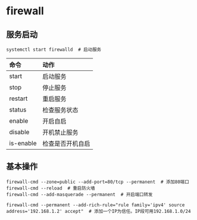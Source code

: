 # firewall

## 服务启动

``` shell
systemctl start firewalld  # 启动服务
```

| 命令 | 动作 |
|:----- | :----- |
| start | 启动服务 |
| stop | 停止服务 |
| restart | 重启服务 |
| status | 检查服务状态 |
| enable | 开启自启 |
| disable | 开机禁止服务 |
| is-enable | 检查是否开机自启 |

## 基本操作

``` shell
firewall-cmd --zone=public --add-port=80/tcp --permanent  # 添加80端口
firewall-cmd --reload  # 重启防火墙
firewall-cmd --add-masquerade --permanent  # 开启端口转发

firewall-cmd --permanent --add-rich-rule="rule family='ipv4' source address='192.168.1.2' accept"  # 添加一个IP为信任。IP段可用192.168.1.0/24
```